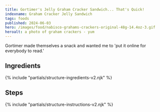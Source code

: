 ```yaml
---
title: Gortimer's Jelly Graham Cracker Sandwich... That's Quick!
indexname: Graham Cracker Jelly Sandwich
tags: foods
published: 2024-06-03
hero: /images/food/nabisco-grahams-crackers-original-48g-14.4oz-3.gif
heroalt: a photo of graham crackers - yum
---
```


Gortimer made themselves a snack and wanted me to 'put it online for everybody to read.'

## Ingredients

{% include "partials/structure-ingredients-v2.njk" %}

## Steps

{% include "partials/structure-instructions-v2.njk" %}